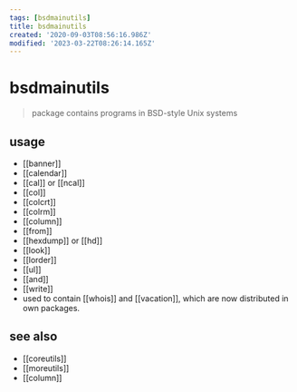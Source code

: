 ```yaml
---
tags: [bsdmainutils]
title: bsdmainutils
created: '2020-09-03T08:56:16.986Z'
modified: '2023-03-22T08:26:14.165Z'
---
```


# bsdmainutils

> package contains programs in BSD-style Unix systems

## usage

- [[banner]]
- [[calendar]]
- [[cal]] or [[ncal]]
- [[col]]
- [[colcrt]]
- [[colrm]]
- [[column]]
- [[from]]
- [[hexdump]] or [[hd]]
- [[look]]
- [[lorder]]
- [[ul]]
- [[and]]
- [[write]]
- used to contain [[whois]] and [[vacation]], which are now distributed in own packages. 

## see also

- [[coreutils]]
- [[moreutils]]
- [[column]]
